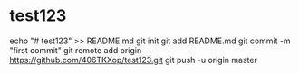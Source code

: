 # test123
echo "# test123" >> README.md
git init
git add README.md
git commit -m "first commit"
git remote add origin https://github.com/406TKXop/test123.git
git push -u origin master
